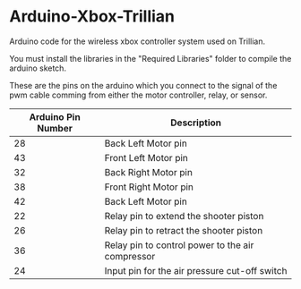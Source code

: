 # Arduino-Xbox-Trillian
Arduino code for the wireless xbox controller system used on Trillian.

You must install the libraries in the "Required Libraries" folder to compile the arduino sketch.

These are the pins on the arduino which you connect to the signal of the pwm cable comming from either the motor controller, relay, or sensor.

| Arduino Pin Number | Description |
| ------------- | ------------- |
| 28  | Back Left Motor pin |
| 43  | Front Left Motor pin |
| 32  | Back Right Motor pin |
| 38  | Front Right Motor pin |
| 42  | Back Left Motor pin |
| 22  | Relay pin to extend the shooter piston |
| 26  | Relay pin to retract the shooter piston |
| 36  | Relay pin to control power to the air compressor |
| 24  | Input pin for the air pressure cut-off switch |
